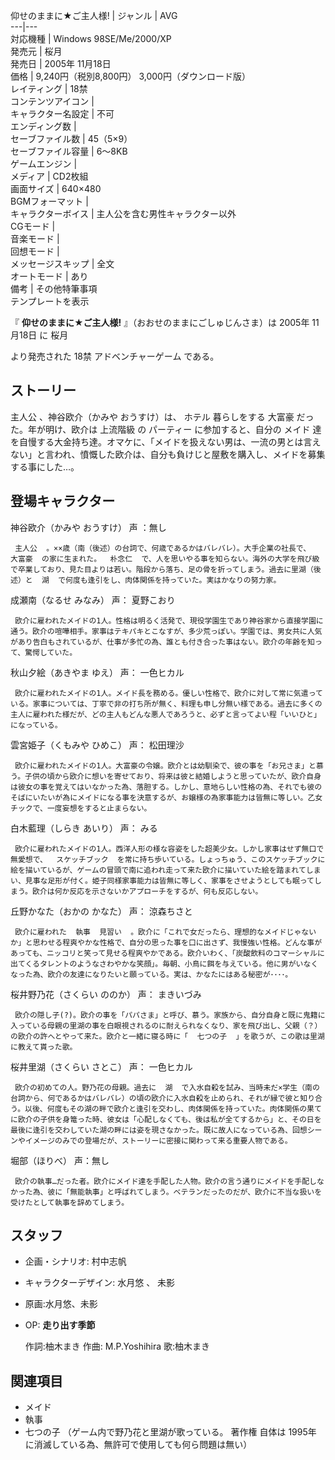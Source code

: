 仰せのままに★ご主人様!  |  ジャンル  |  AVG   
---|---  
対応機種  |  Windows 98SE/Me/2000/XP   
発売元  |  桜月   
発売日  |  2005年  11月18日   
価格  |  9,240円（税別8,800円）  3,000円（ダウンロード版）   
レイティング  |  18禁   
コンテンツアイコン  |   
キャラクター名設定  |  不可   
エンディング数  |   
セーブファイル数  |  45（5×9）   
セーブファイル容量  |  6～8KB   
ゲームエンジン  |   
メディア  |  CD2枚組   
画面サイズ  |  640×480   
BGMフォーマット  |   
キャラクターボイス  |  主人公を含む男性キャラクター以外   
CGモード  |   
音楽モード  |   
回想モード  |   
メッセージスキップ  |  全文   
オートモード  |  あり   
備考  |  その他特筆事項   
テンプレートを表示  
  
『 **仰せのままに★ご主人様!** 』（おおせのままにごしゅじんさま）は  2005年  11月18日  に  桜月

より発売された  18禁  アドベンチャーゲーム  である。

##  ストーリー  

主人公  、神谷欧介（かみや おうすけ）は、  ホテル  暮らしをする  大富豪  だった。年が明け、欧介は  上流階級  の  パーティー
に参加すると、自分の  メイド
達を自慢する大金持ち達。オマケに、「メイドを扱えない男は、一流の男とは言えない」と言われ、憤慨した欧介は、自分も負けじと屋敷を購入し、メイドを募集する事にした…。

##  登場キャラクター  

神谷欧介（かみや おうすけ）  声  ：無し

     主人公  。××歳（南（後述）の台詞で、何歳であるかはバレバレ）。大手企業の社長で、  大富豪  の家に生まれた。  朴念仁  で、人を思いやる事を知らない。海外の大学を飛び級で卒業しており、見た目よりは若い。階段から落ち、足の骨を折ってしまう。過去に里湖（後述）と  湖  で何度も逢引をし、肉体関係を持っていた。実はかなりの努力家。 
成瀬南（なるせ みなみ） 声：  夏野こおり

     欧介に雇われたメイドの1人。性格は明るく活発で、現役学園生であり神谷家から直接学園に通う。欧介の喧嘩相手。家事はテキパキとこなすが、多少荒っぽい。学園では、男女共に人気があり告白もされているが、仕事が多忙の為、誰とも付き合った事はない。欧介の年齢を知って、驚愕していた。 
秋山夕絵（あきやま ゆえ） 声：  一色ヒカル

     欧介に雇われたメイドの1人。メイド長を務める。優しい性格で、欧介に対して常に気遣っている。家事については、丁寧で非の打ち所が無く、料理も申し分無い様である。過去に多くの主人に雇われた様だが、どの主人もどんな悪人であろうと、必ずと言ってよい程「いいひと」になっている。 
雲宮姫子（くもみや ひめこ） 声：  松田理沙

     欧介に雇われたメイドの1人。大富豪の令嬢。欧介とは幼馴染で、彼の事を「お兄さま」と慕う。子供の頃から欧介に想いを寄せており、将来は彼と結婚しようと思っていたが、欧介自身は彼女の事を覚えてはいなかった為、落胆する。しかし、意地らしい性格の為、それでも彼のそばにいたいが為にメイドになる事を決意するが、お嬢様の為家事能力は皆無に等しい。乙女チックで、一度妄想をすると止まらない。 
白木藍理（しらき あいり） 声：  みる

     欧介に雇われたメイドの1人。西洋人形の様な容姿をした超美少女。しかし家事はせず無口で無愛想で、  スケッチブック  を常に持ち歩いている。しょっちゅう、このスケッチブックに絵を描いているが、ゲームの冒頭で南に追われ走って来た欧介に描いていた絵を踏まれてしまい、見事な足形が付く。姫子同様家事能力は皆無に等しく、家事をさせようとしても眠ってしまう。欧介は何か反応を示さないかアプローチをするが、何も反応しない。 
丘野かなた（おかの かなた） 声：  涼森ちさと

     欧介に雇われた  執事  見習い  。欧介に「これで女だったら、理想的なメイドじゃないか」と思わせる程爽やかな性格で、自分の思った事を口に出さず、我慢強い性格。どんな事があっても、ニッコリと笑って見せる程爽やかである。欧介いわく、「炭酸飲料のコマーシャルに出てくるタレントのようなさわやかな笑顔」。毎朝、小鳥に餌を与えている。他に男がいなくなった為、欧介の友達になりたいと願っている。実は、かなたにはある秘密が････。 
桜井野乃花（さくらい ののか） 声：  まきいづみ

     欧介の隠し子(?)。欧介の事を「パパさま」と呼び、慕う。家族から、自分自身と既に鬼籍に入っている母親の里湖の事を白眼視されるのに耐えられなくなり、家を飛び出し、父親（？）の欧介の許へとやって来た。欧介と一緒に寝る時に「  七つの子  」を歌うが、この歌は里湖に教えて貰った歌。 
桜井里湖（さくらい さとこ） 声：  一色ヒカル

     欧介の初めての人。野乃花の母親。過去に  湖  で入水自殺を試み、当時未だ×学生（南の台詞から、何であるかはバレバレ）の頃の欧介に入水自殺を止められ、それが縁で彼と知り合う。以後、何度もその湖の畔で欧介と逢引を交わし、肉体関係を持っていた。肉体関係の果てに欧介の子供を身篭った時、彼女は「心配しなくても、後は私が全てするから」と、その日を最後に逢引を交わしていた湖の畔には姿を現さなかった。既に故人になっている為、回想シーンやイメージのみでの登場だが、ストーリーに密接に関わって来る重要人物である。 
堀部（ほりべ） 声：無し

     欧介の執事…だった者。欧介にメイド達を手配した人物。欧介の言う通りにメイドを手配しなかった為、彼に「無能執事」と呼ばれてしまう。ベテランだったのだが、欧介に不当な扱いを受けたとして執事を辞めてしまう。 

##  スタッフ  

  * 企画・シナリオ:  村中志帆 
  * キャラクターデザイン:  水月悠  、  未影 
  * 原画:水月悠、未影 

  * OP: **走り出す季節**

     作詞:柚木まき 
     作曲:  M.P.Yoshihira 
     歌:柚木まき 

##  関連項目  

  * メイド 
  * 執事 
  * 七つの子  （ゲーム内で野乃花と里湖が歌っている。  著作権  自体は  1995年  に消滅している為、無許可で使用しても何ら問題は無い） 

